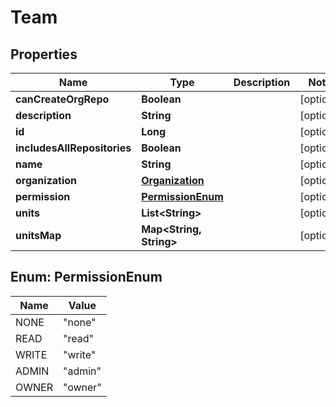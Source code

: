 # Team

## Properties
Name | Type | Description | Notes
------------ | ------------- | ------------- | -------------
**canCreateOrgRepo** | **Boolean** |  |  [optional]
**description** | **String** |  |  [optional]
**id** | **Long** |  |  [optional]
**includesAllRepositories** | **Boolean** |  |  [optional]
**name** | **String** |  |  [optional]
**organization** | [**Organization**](Organization.md) |  |  [optional]
**permission** | [**PermissionEnum**](#PermissionEnum) |  |  [optional]
**units** | **List&lt;String&gt;** |  |  [optional]
**unitsMap** | **Map&lt;String, String&gt;** |  |  [optional]

<a name="PermissionEnum"></a>
## Enum: PermissionEnum
Name | Value
---- | -----
NONE | &quot;none&quot;
READ | &quot;read&quot;
WRITE | &quot;write&quot;
ADMIN | &quot;admin&quot;
OWNER | &quot;owner&quot;

